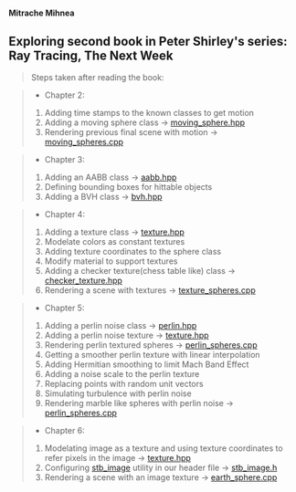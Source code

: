 #### Mitrache Mihnea

## Exploring second book in Peter Shirley's series: Ray Tracing, The Next Week

> Steps taken after reading the book:

> * Chapter 2:
> 1. Adding time stamps to the known classes to get motion
> 2. Adding a moving sphere class -> [moving_sphere.hpp](Chapter2/moving_sphere.hpp)
> 3. Rendering previous final scene with motion -> [moving_spheres.cpp](Chapter2/moving_spheres.cpp)

> * Chapter 3:
> 1. Adding an AABB class -> [aabb.hpp](Chapter3/aabb.hpp)
> 2. Defining bounding boxes for hittable objects
> 3. Adding a BVH class -> [bvh.hpp](Chapter3/bvh.hpp)

> * Chapter 4:
> 1. Adding a texture class -> [texture.hpp](Chapter4/texture.hpp)
> 2. Modelate colors as constant textures
> 3. Adding texture coordinates to the sphere class
> 4. Modify material to support textures
> 5. Adding a checker texture(chess table like) class -> [checker_texture.hpp](Chapter4/checker_texture.hpp)
> 6. Rendering a scene with textures -> [texture_spheres.cpp](Chapter4/texture_spheres.cpp)

> * Chapter 5:
> 1. Adding a perlin noise class -> [perlin.hpp](Chapter5/perlin.hpp)
> 2. Adding a perlin noise texture -> [texture.hpp](Chapter4/texture.hpp)
> 3. Rendering perlin textured spheres -> [perlin_spheres.cpp](Chapter5/perlin_spheres.cpp)
> 4. Getting a smoother perlin texture with linear interpolation
> 5. Adding Hermitian smoothing to limit Mach Band Effect
> 6. Adding a noise scale to the perlin texture
> 7. Replacing points with random unit vectors
> 8. Simulating turbulence with perlin noise
> 9. Rendering marble like spheres with perlin noise -> [perlin_spheres.cpp](Chapter5/marble_spheres.cpp)

> * Chapter 6:
> 1. Modelating image as a texture and using texture coordinates to refer pixels in the image -> [texture.hpp](Chapter4/texture.hpp)
> 2. Configuring [stb_image](https://github.com/nothings/stb) utility in our header file -> [stb_image.h](Chapter6/rtw_stb_image.hpp)
> 3. Rendering a scene with an image texture -> [earth_sphere.cpp](Chapter6/earth_sphere.cpp)